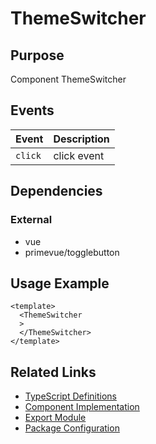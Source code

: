 # ThemeSwitcher

## Purpose

Component ThemeSwitcher

## Events

| Event | Description |
|-------|-------------|
| `click` | click event |

## Dependencies

### External
- vue
- primevue/togglebutton

## Usage Example

```vue
<template>
  <ThemeSwitcher
  >
  </ThemeSwitcher>
</template>
```

## Related Links

- [TypeScript Definitions](./ThemeSwitcher.d.ts)
- [Component Implementation](./ThemeSwitcher.vue)
- [Export Module](./themeswitcher.js)
- [Package Configuration](./package.json)

